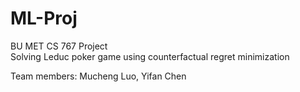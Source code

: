 # ML-Proj
BU MET CS 767 Project  
Solving Leduc poker game using counterfactual regret minimization

Team members: Mucheng Luo, Yifan Chen
